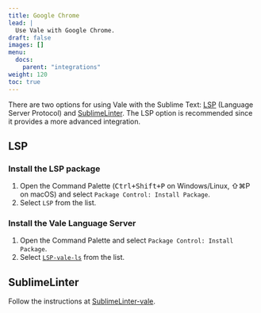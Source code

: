 ```yaml
---
title: Google Chrome
lead: |
  Use Vale with Google Chrome.
draft: false
images: []
menu:
  docs:
    parent: "integrations"
weight: 120
toc: true
---
```


There are two options for using Vale with the Sublime Text: [LSP][1]
(Language Server Protocol) and [SublimeLinter][2]. The LSP option is
recommended since it provides a more advanced integration.

## LSP

### Install the LSP package

1. Open the Command Palette (<kbd>Ctrl+Shift+P</kbd> on Windows/Linux,
      ⇧⌘P on macOS) and select `Package Control: Install Package`.
2. Select `LSP` from the list.

### Install the Vale Language Server

1. Open the Command Palette and select `Package Control: Install Package`.
2. Select [`LSP-vale-ls`][3] from the list.

## SublimeLinter

Follow the instructions at [SublimeLinter-vale][2].

[1]: https://lsp.sublimetext.io/
[2]: https://packagecontrol.io/packages/SublimeLinter-vale
[3]: https://github.com/errata-ai/LSP-vale-ls
